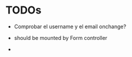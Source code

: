# TODOs
* Comprobar el username y el email onchange?
* <p class="error"> should be mounted by Form controller
* 